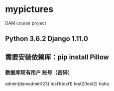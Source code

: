 # mypictures
DAM course project

## Python 3.6.2 Django 1.11.0

## 需要安装依赖库：pip install Pillow

### 数据库现有用户 账号（密码）
admin(damadmin123)
test1(test1)
test2(test2)
haha
